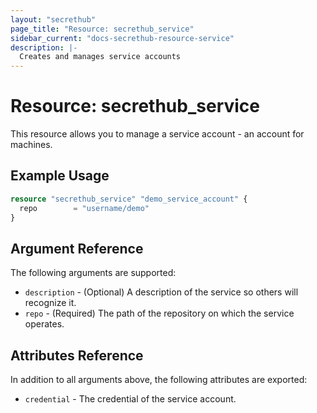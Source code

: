 ```yaml
---
layout: "secrethub"
page_title: "Resource: secrethub_service"
sidebar_current: "docs-secrethub-resource-service"
description: |-
  Creates and manages service accounts
---
```


# Resource: secrethub_service

This resource allows you to manage a service account - an account for machines.

## Example Usage

```terraform
resource "secrethub_service" "demo_service_account" {
  repo        = "username/demo"
}
```

## Argument Reference

The following arguments are supported:

* `description` - (Optional) A description of the service so others will recognize it.
* `repo` - (Required) The path of the repository on which the service operates.

## Attributes Reference

In addition to all arguments above, the following attributes are exported:

* `credential` - The credential of the service account.
